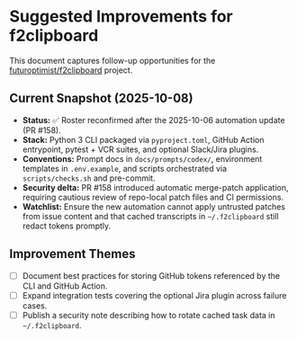 # Suggested Improvements for f2clipboard

This document captures follow-up opportunities for the
[futuroptimist/f2clipboard](https://github.com/futuroptimist/f2clipboard) project.

## Current Snapshot (2025-10-08)

- **Status:** ✅ Roster reconfirmed after the 2025-10-06 automation update (PR #158).
- **Stack:** Python 3 CLI packaged via `pyproject.toml`, GitHub Action entrypoint, pytest + VCR
  suites, and optional Slack/Jira plugins.
- **Conventions:** Prompt docs in `docs/prompts/codex/`, environment templates in `.env.example`, and
  scripts orchestrated via `scripts/checks.sh` and pre-commit.
- **Security delta:** PR #158 introduced automatic merge-patch application, requiring cautious review
  of repo-local patch files and CI permissions.
- **Watchlist:** Ensure the new automation cannot apply untrusted patches from issue content and that
  cached transcripts in `~/.f2clipboard` still redact tokens promptly.

## Improvement Themes

- [ ] Document best practices for storing GitHub tokens referenced by the CLI and GitHub Action.
- [ ] Expand integration tests covering the optional Jira plugin across failure cases.
- [ ] Publish a security note describing how to rotate cached task data in `~/.f2clipboard`.
